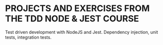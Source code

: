 # PROJECTS AND EXERCISES FROM THE TDD NODE & JEST COURSE

Test driven development with NodeJS and Jest. Dependency injection, unit tests, integration tests.